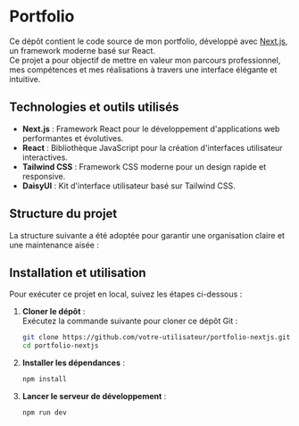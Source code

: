 # Portfolio

Ce dépôt contient le code source de mon portfolio, développé avec [Next.js](https://nextjs.org/), un framework moderne basé sur React.  
Ce projet a pour objectif de mettre en valeur mon parcours professionnel, mes compétences et mes réalisations à travers une interface élégante et intuitive.

## Technologies et outils utilisés

- **Next.js** : Framework React pour le développement d'applications web performantes et évolutives.
- **React** : Bibliothèque JavaScript pour la création d'interfaces utilisateur interactives.
- **Tailwind CSS** : Framework CSS moderne pour un design rapide et responsive.
- **DaisyUI** : Kit d'interface utilisateur basé sur Tailwind CSS.

## Structure du projet

La structure suivante a été adoptée pour garantir une organisation claire et une maintenance aisée :

## Installation et utilisation

Pour exécuter ce projet en local, suivez les étapes ci-dessous :

1. **Cloner le dépôt** :  
   Exécutez la commande suivante pour cloner ce dépôt Git :  
   ```bash
   git clone https://github.com/votre-utilisateur/portfolio-nextjs.git
   cd portfolio-nextjs

2. **Installer les dépendances** :  
   ```bash
   npm install


3. **Lancer le serveur de développement** :  
   ```bash
   npm run dev